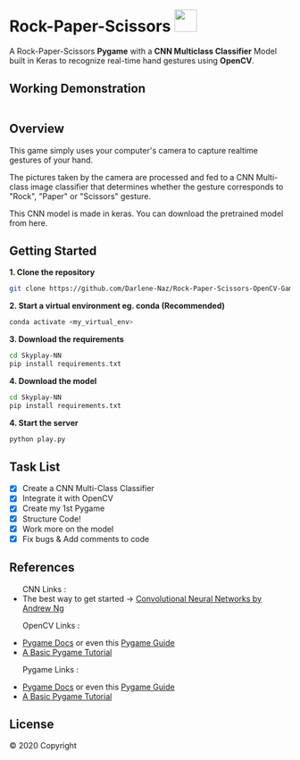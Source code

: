 <!-- @format -->

# Rock-Paper-Scissors <img src="https://image.flaticon.com/icons/svg/2103/2103633.svg" height="40px" width="40px"/>

A Rock-Paper-Scissors <b>Pygame</b> with a <b>CNN Multiclass Classifier</b> Model built in Keras to recognize real-time hand gestures using <b>OpenCV</b>.

## Working Demonstration

![]()

## Overview

This game simply uses your computer's camera to capture realtime gestures of your hand.

The pictures taken by the camera are processed and fed to a CNN Multi-class image classifier that determines whether the gesture corresponds to "Rock", "Paper" or "Scissors" gesture.

This CNN model is made in keras. You can download the pretrained model from here.

## Getting Started

**1. Clone the repository**

```bash
git clone https://github.com/Darlene-Naz/Rock-Paper-Scissors-OpenCV-Game.git
```

**2. Start a virtual environment eg. conda (Recommended)**

```bash
conda activate <my_virtual_env>
```

**3. Download the requirements**

```bash
cd Skyplay-NN
pip install requirements.txt
```

**4. Download the model**

```bash
cd Skyplay-NN
pip install requirements.txt
```

**4. Start the server**

```bash
python play.py
```

## Task List

- [x] Create a CNN Multi-Class Classifier
- [x] Integrate it with OpenCV
- [x] Create my 1st Pygame
- [x] Structure Code!
- [x] Work more on the model
- [x] Fix bugs & Add comments to code

## References

<ul>
CNN Links :
<li>The best way to get started -> <a href="https://www.coursera.org/learn/convolutional-neural-networks/">Convolutional Neural Networks by Andrew Ng</a>

OpenCV Links :

<li><a href="https://www.pygame.org/docs/">Pygame Docs</a> or even this <a href="https://pygame.readthedocs.io/">Pygame Guide</a></li>
<li><a href="https://www.101computing.net/getting-started-with-pygame/">A Basic Pygame Tutorial</a></li>

Pygame Links :

<li><a href="https://www.pygame.org/docs/">Pygame Docs</a> or even this <a href="https://pygame.readthedocs.io/">Pygame Guide</a></li>
<li><a href="https://www.101computing.net/getting-started-with-pygame/">A Basic Pygame Tutorial</a></li>

</ul>

## License

© 2020 Copyright
